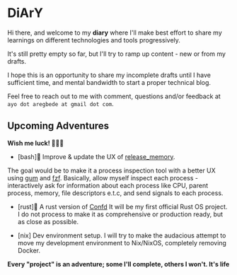 # DiArY
Hi there, and welcome to my **diary** where I'll make best effort to share my
learnings on different technologies and tools progressively.

It's still pretty empty so far, but I'll try to ramp up content - new or from my
drafts.

I hope this is an opportunity to share my incomplete drafts until I have
sufficient time, and mental bandwidth to start a proper technical blog.

Feel free to reach out to me with comment, questions and/or feedback at `ayo dot aregbede at gmail dot com`.

## Upcoming Adventures

**Wish me luck! 🙏🏾😅**

* [bash]🐚 Improve & update the UX of [release_memory](./bash/release_memory.sh).

The goal would be to make it a process inspection tool with a better UX using
[gum](https://github.com/charmbracelet/gum) and
[fzf](https://github.com/junegunn/fzf). Basically, allow myself inspect each
process - interactively ask for information about each process like CPU, parent
process, memory, file descriptors e.t.c, and send signals to each process.

* [rust]🦀 A rust version of [Confd](https://github.com/kelseyhightower/confd)
It will be my first official Rust OS project. I do not process to make it as
comprehensive or production ready, but as close as possible.

* [nix] Dev environment setup. I will try to make the audacious attempt to move
my development environment to Nix/NixOS, completely removing Docker.



**Every "project" is an adventure; some I'll complete, others I won't. It's
life**
